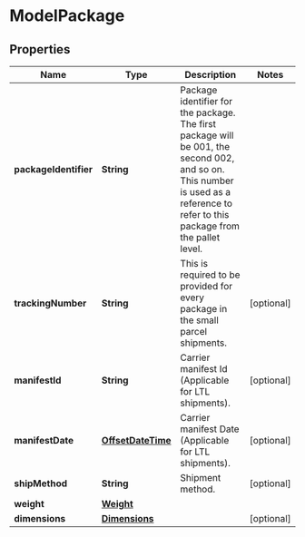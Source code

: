 # ModelPackage

## Properties
Name | Type | Description | Notes
------------ | ------------- | ------------- | -------------
**packageIdentifier** | **String** | Package identifier for the package. The first package will be 001, the second 002, and so on. This number is used as a reference to refer to this package from the pallet level. | 
**trackingNumber** | **String** | This is required to be provided for every package in the small parcel shipments. |  [optional]
**manifestId** | **String** | Carrier manifest Id (Applicable for LTL shipments). |  [optional]
**manifestDate** | [**OffsetDateTime**](OffsetDateTime.md) | Carrier manifest Date (Applicable for LTL shipments). |  [optional]
**shipMethod** | **String** | Shipment method. |  [optional]
**weight** | [**Weight**](Weight.md) |  | 
**dimensions** | [**Dimensions**](Dimensions.md) |  |  [optional]
